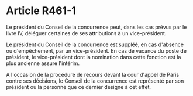 # Article R461-1

<p>Le président du Conseil de la concurrence peut, dans les cas prévus par le livre IV, déléguer certaines de ses attributions à un vice-président. </p><p>Le président du Conseil de la concurrence est suppléé, en cas d'absence ou d'empêchement, par un vice-président. En cas de vacance du poste de président, le vice-président dont la nomination dans cette fonction est la plus ancienne assure l'intérim.</p><p>A l'occasion de la procédure de recours devant la cour d'appel de Paris contre ses décisions, le Conseil de la concurrence est représenté par son président ou la personne que ce dernier désigne à cet effet.</p>